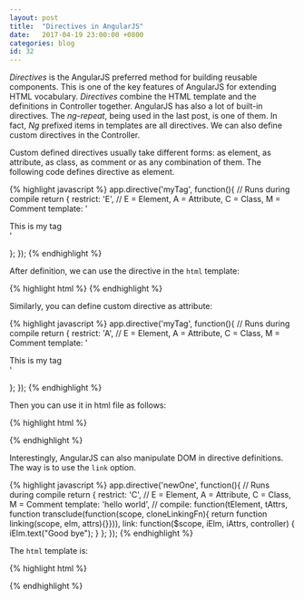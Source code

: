 ```yaml
---
layout: post
title:  "Directives in AngularJS"
date:   2017-04-19 23:00:00 +0800
categories: blog
id: 32
---
```

*Directives* is the AngularJS preferred method for building reusable components. This is one of the key features of AngularJS for extending HTML vocabulary. *Directives* combine the HTML template and the definitions in Controller together. AngularJS has also a lot of built-in directives. The *ng-repeat*, being used in the last post, is one of them. In fact, *Ng* prefixed items in templates are all directives. We can also define custom directives in the Controller.

Custom defined directives usually take different forms: as element, as attribute, as class, as comment or as any combination of them. The following code defines directive as element.

{% highlight javascript %}
app.directive('myTag', function(){
  // Runs during compile
  return {
    restrict: 'E', // E = Element, A = Attribute, C = Class, M = Comment
    template: '<div>This is my tag</div>'

  };
});
{% endhighlight %}

After definition, we can use the directive in the `html` template:

{% highlight html %}
<my-tag></my-tag>
{% endhighlight %}

Similarly, you can define custom directive as attribute:

{% highlight javascript %}
app.directive('myTag', function(){
  // Runs during compile
  return {
    restrict: 'A', // E = Element, A = Attribute, C = Class, M = Comment
    template: '<div>This is my tag</div>'

  };
});
{% endhighlight %}

Then you can use it in html file as follows:

{% highlight html %}
<div my-tag></div>
{% endhighlight %}

Interestingly, AngularJS can also manipulate DOM in directive definitions. The way is to use the `link` option.

{% highlight javascript %}
app.directive('newOne', function(){
  // Runs during compile
  return {
    restrict: 'C', // E = Element, A = Attribute, C = Class, M = Comment
    template: 'hello world',
    // compile: function(tElement, tAttrs, function transclude(function(scope, cloneLinkingFn){ return function linking(scope, elm, attrs){}})),
    link: function($scope, iElm, iAttrs, controller) {
      iElm.text("Good bye");
    }
  };
});
{% endhighlight %}

The `html` template is:

{% highlight html %}
<div class="new-one"></div>
{% endhighlight %}

